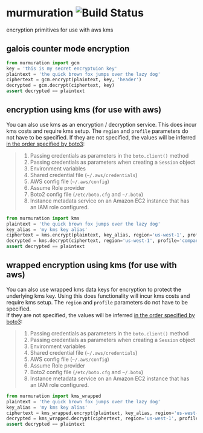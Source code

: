 # murmuration ![Build Status](https://codebuild.us-east-2.amazonaws.com/badges?uuid=eyJlbmNyeXB0ZWREYXRhIjoiWk1NT3pKUUVNRXJ1THFrd2ZncTBRRlVWNGl5Nmk3czJKU21ldEpOMmJHV0NRYjBoK2lESUFuWnAyS3FtMUQwakU1bW95MXlsYW9SZy9KakxER1RsemNVPSIsIml2UGFyYW1ldGVyU3BlYyI6InVJdlBpMnBMYTBRNHhQa0siLCJtYXRlcmlhbFNldFNlcmlhbCI6MX0%3D&branch=master)
encryption primitives for use with aws kms

## galois counter mode encryption

```python
from murmuration import gcm
key = 'this is my secret encryptuion key'
plaintext = 'the quick brown fox jumps over the lazy dog'
ciphertext = gcm.encrypt(plaintext, key, 'header')
decrypted = gcm.decrypt(ciphertext, key)
assert decrypted == plaintext
```

## encryption using kms (for use with aws)

You can also use kms as an encryption / decryption service.  This does
incur kms costs and require kms setup.  The `region` and `profile` parameters
do not have to be specified.  If they are not specified, the values will
be inferred [in the order specified by boto3](https://boto3.amazonaws.com/v1/documentation/api/latest/guide/configuration.html#configuring-credentials):


>  1. Passing credentials as parameters in the `boto.client()` method
>  2. Passing credentials as parameters when creating a `Session` object
>  3. Environment variables
>  4. Shared credential file (`~/.aws/credentials`)
>  5. AWS config file (`~/.aws/config`)
>  6. Assume Role provider
>  7. Boto2 config file (`/etc/boto.cfg` and `~/.boto`)
>  8. Instance metadata service on an Amazon EC2 instance 
>     that has an IAM role configured.

```python
from murmuration import kms
plaintext = 'the quick brown fox jumps over the lazy dog'
key_alias = 'my kms key alias'
ciphertext = kms.encrypt(plaintext, key_alias, region='us-west-1', profile='company')
decrypted = kms.decrypt(ciphertext, region='us-west-1', profile='company')
assert decrypted == plaintext
```

## wrapped encryption using kms (for use with aws)

You can also use wrapped kms data keys for encryption to protect the underlying
kms key.  Using this does functionality will incur kms costs and require kms 
setup.  The `region` and `profile` parameters do not have to be specified.  
If they are not specified, the values will
be inferred [in the order specified by boto3](https://boto3.amazonaws.com/v1/documentation/api/latest/guide/configuration.html#configuring-credentials):


>  1. Passing credentials as parameters in the `boto.client()` method
>  2. Passing credentials as parameters when creating a `Session` object
>  3. Environment variables
>  4. Shared credential file (`~/.aws/credentials`)
>  5. AWS config file (`~/.aws/config`)
>  6. Assume Role provider
>  7. Boto2 config file (`/etc/boto.cfg` and `~/.boto`)
>  8. Instance metadata service on an Amazon EC2 instance 
>     that has an IAM role configured.

```python
from murmuration import kms_wrapped
plaintext = 'the quick brown fox jumps over the lazy dog'
key_alias = 'my kms key alias'
ciphertext = kms_wrapped.encrypt(plaintext, key_alias, region='us-west-1', profile='company')
decrypted = kms_wrapped.decrypt(ciphertext, region='us-west-1', profile='company')
assert decrypted == plaintext
```


